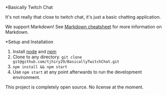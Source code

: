 *Basically Twitch Chat

It's not really that close to twitch chat, it's just a basic chatting application.

We support Markdown!
See [Markdown cheatsheet](https://github.com/adam-p/markdown-here/wiki/Markdown-Cheatsheet) for more information on Markdown.

*Setup and Installation

1. Install [node](https://nodejs.org/en/) and [npm](https://www.npmjs.com/)
2. Clone to any directory. `git clone git@github.com/tjhiry29/BasicallyTwitchChat.git`
3. `npm install && npm start`
4. Use `npm start` at any point afterwards to run the development environment.

This project is completely open source.
No license at the moment.